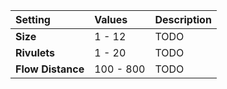 | Setting           | Values    | Description |
| :---------------- | :-------- | :---------- |
| **Size**          | 1 - 12    | TODO        |
| **Rivulets**      | 1 - 20    | TODO        |
| **Flow Distance** | 100 - 800 | TODO        |







